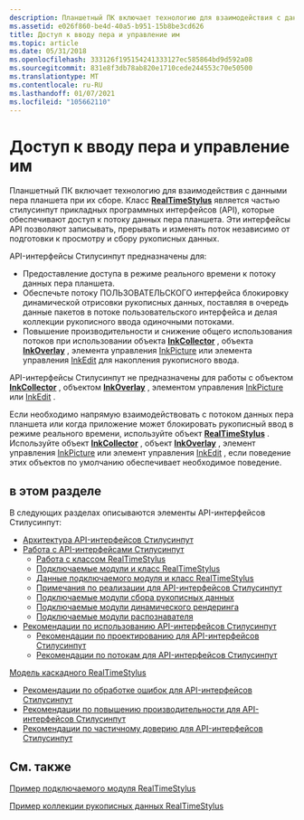 ```yaml
---
description: Планшетный ПК включает технологию для взаимодействия с данными пера планшета при их сборе.
ms.assetid: e026f860-be4d-40a5-b951-15b8be3cd626
title: Доступ к вводу пера и управление им
ms.topic: article
ms.date: 05/31/2018
ms.openlocfilehash: 333126f195154241333127ec585864bd9d592a08
ms.sourcegitcommit: 831e8f3db78ab820e1710cede244553c70e50500
ms.translationtype: MT
ms.contentlocale: ru-RU
ms.lasthandoff: 01/07/2021
ms.locfileid: "105662110"
---
```

# <a name="accessing-and-manipulating-stylus-input"></a>Доступ к вводу пера и управление им

Планшетный ПК включает технологию для взаимодействия с данными пера планшета при их сборе. Класс [**RealTimeStylus**](realtimestylus-class.md) является частью стилусинпут прикладных программных интерфейсов (API), которые обеспечивают доступ к потоку данных пера планшета. Эти интерфейсы API позволяют записывать, прерывать и изменять поток независимо от подготовки к просмотру и сбору рукописных данных.

API-интерфейсы Стилусинпут предназначены для:

-   Предоставление доступа в режиме реального времени к потоку данных пера планшета.
-   Обеспечьте потоку ПОЛЬЗОВАТЕЛЬСКОГО интерфейса блокировку динамической отрисовки рукописных данных, поставляя в очередь данные пакетов в потоке пользовательского интерфейса и делая коллекции рукописного ввода одиночными потоками.
-   Повышение производительности и снижение общего использования потоков при использовании объекта [**InkCollector**](inkcollector-class.md) , объекта [**InkOverlay**](inkoverlay-class.md) , элемента управления [InkPicture](inkpicture-control-reference.md) или элемента управления [InkEdit](inkedit-control-reference.md) для накопления рукописного ввода.

API-интерфейсы Стилусинпут не предназначены для работы с объектом [**InkCollector**](inkcollector-class.md) , объектом [**InkOverlay**](inkoverlay-class.md) , элементом управления [InkPicture](inkpicture-control-reference.md) или [InkEdit](inkedit-control-reference.md) .

Если необходимо напрямую взаимодействовать с потоком данных пера планшета или когда приложение может блокировать рукописный ввод в режиме реального времени, используйте объект [**RealTimeStylus**](realtimestylus-class.md) . Используйте объект [**InkCollector**](inkcollector-class.md) , объект [**InkOverlay**](inkoverlay-class.md) , элемент управления [InkPicture](inkpicture-control-reference.md) или элемент управления [InkEdit](inkedit-control-reference.md) , если поведение этих объектов по умолчанию обеспечивает необходимое поведение.

## <a name="in-this-section"></a>в этом разделе

В следующих разделах описываются элементы API-интерфейсов Стилусинпут:

-   [Архитектура API-интерфейсов Стилусинпут](architecture-of-the-stylusinput-apis.md)
-   [Работа с API-интерфейсами Стилусинпут](working-with-the-stylusinput-apis.md)
    -   [Работа с классом RealTimeStylus](working-with-the-realtimestylus-class.md)
    -   [Подключаемые модули и класс RealTimeStylus](plug-ins-and-the-realtimestylus-class.md)
    -   [Данные подключаемого модуля и класс RealTimeStylus](plug-in-data-and-the-realtimestylus-class.md)
    -   [Примечания по реализации для API-интерфейсов Стилусинпут](implementation-notes-for-the-stylusinput-apis.md)
    -   [Подключаемые модули сбора рукописных данных](ink-collection-plug-ins.md)
    -   [Подключаемые модули динамического рендеринга](dynamic-renderer-plug-ins.md)
    -   [Подключаемые модули распознавателя](recognizer-plug-ins.md)
-   [Рекомендации по использованию API-интерфейсов Стилусинпут](considerations-when-using-the-stylusinput-apis.md)
    -   [Рекомендации по проектированию для API-интерфейсов Стилусинпут](design-considerations-for-the-stylusinput-apis.md)
    -   [Рекомендации по потокам для API-интерфейсов Стилусинпут](threading-considerations-for-the-stylusinput-apis.md)

[Модель каскадного RealTimeStylus](the-cascaded-realtimestylus-model.md)

-   [Рекомендации по обработке ошибок для API-интерфейсов Стилусинпут](error-handling-considerations-for-the-stylusinput-apis.md)
-   [Рекомендации по повышению производительности для API-интерфейсов Стилусинпут](performance-considerations-for-the-stylusinput-apis.md)
-   [Рекомендации по частичному доверию для API-интерфейсов Стилусинпут](partial-trust-considerations-for-the-stylusinput-apis.md)

## <a name="related-topics"></a>См. также

<dl> <dt>

[Пример подключаемого модуля RealTimeStylus](realtimestylus-plug-in-sample.md)
</dt> <dt>

[Пример коллекции рукописных данных RealTimeStylus](realtimestylus-ink-collection-sample.md)
</dt> </dl>

 

 



